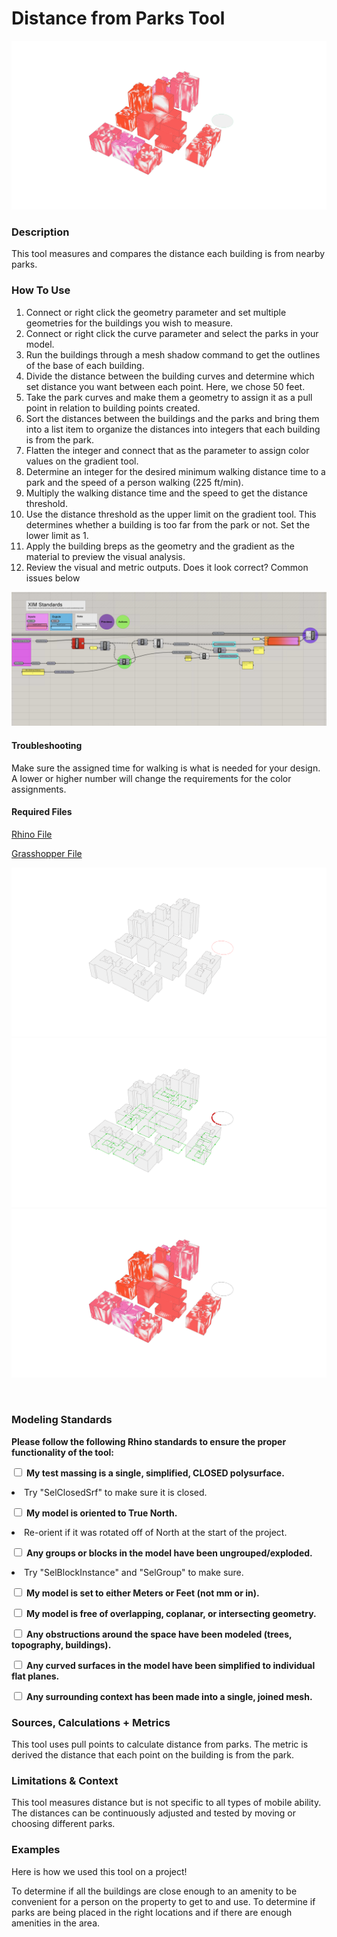 # Distance from Parks Tool

![Summary Image](https://github.com/XIM-GSAPP/XIM-GSAPP-Fa20/raw/main/images/VS_BST%20Wilson%20SkylarRoyal%20RasamAminzadeh%20HaoChang%20FA20%2002%20distancetopark01.png)

### Description

This tool measures and compares the distance each building is from nearby parks.

### How To Use

1. Connect or right click the geometry parameter and set multiple geometries for the buildings you wish to measure.
1. Connect or right click the curve parameter and select the parks in your model.
2. Run the buildings through a mesh shadow command to get the outlines of the base of each building.
3. Divide the distance between the building curves and determine which set distance you want between each point. Here, we chose 50 feet.
4. Take the park curves and make them a geometry to assign it as a pull point in relation to building points created.
5. Sort the distances between the buildings and the parks and bring them into a list item to organize the distances into integers that each building is from the park.
6. Flatten the integer and connect that as the parameter to assign color values on the gradient tool.
7. Determine an integer for the desired minimum walking distance time to a park and the speed of a person walking (225 ft/min).
8. Multiply the walking distance time and the speed to get the distance threshold.
9. Use the distance threshold as the upper limit on the gradient tool. This determines whether a building is too far from the park or not. Set the lower limit as 1.
10. Apply the building breps as the geometry and the gradient as the material to preview the visual analysis.
11. Review the visual and metric outputs. Does it look correct? Common issues below

![gh image](https://github.com/XIM-GSAPP/XIM-GSAPP-Fa20/raw/main/images/VS_BST%20Wilson%20SkylarRoyal%20RasamAminzadeh%20HaoChang%20FA20%2002%20distancetopark02.png)


#### Troubleshooting

Make sure the assigned time for walking is what is needed for your design. A lower or higher number will change the requirements for the color assignments.


#### Required Files

[Rhino File](https://github.com/XIM-GSAPP/XIM-GSAPP-Fa20/raw/main/src/files/Analysis%20Tool%20Example.3dm)

[Grasshopper File](https://github.com/XIM-GSAPP/XIM-GSAPP-Fa20/raw/main/src/files/Analysis%20Tool%20Example.gh)


![Set park curves](https://github.com/XIM-GSAPP/XIM-GSAPP-Fa20/raw/main/images/VS_BST%20Wilson%20SkylarRoyal%20RasamAminzadeh%20HaoChang%20FA20%2002%20distancetopark03.png)
![Pull point](https://github.com/XIM-GSAPP/XIM-GSAPP-Fa20/raw/main/images/VS_BST%20Wilson%20SkylarRoyal%20RasamAminzadeh%20HaoChang%20FA20%2002%20distancetopark04.png)
![Assign color values](https://github.com/XIM-GSAPP/XIM-GSAPP-Fa20/raw/main/images/VS_BST%20Wilson%20SkylarRoyal%20RasamAminzadeh%20HaoChang%20FA20%2002%20distancetopark05.png)

<br />


### Modeling Standards

<b>Please follow the following Rhino standards to ensure the proper functionality of the tool: </b>


<input type="checkbox"> <b>My test massing is a single, simplified, CLOSED polysurface.</b>

  <li>Try "SelClosedSrf" to make sure it is closed.</li>

<input type="checkbox"> <b>My model is oriented to True North.</b>

  <li>Re-orient if it was rotated off of North at the start of the project.</li>

<input type="checkbox"> <b>Any groups or blocks in the model have been ungrouped/exploded.</b>

  <li>Try "SelBlockInstance" and "SelGroup" to make sure.</li>

<input type="checkbox"> <b>My model is set to either Meters or Feet (not mm or in).</b><br>

<input type="checkbox"> <b>My model is free of overlapping, coplanar, or intersecting geometry.</b><br>

<input type="checkbox"> <b>Any obstructions around the space have been modeled (trees, topography, buildings).</b><br>

<input type="checkbox"> <b>Any curved surfaces in the model have been simplified to individual flat planes.</b><br>

<input type="checkbox"> <b>Any surrounding context has been made into a single, joined mesh.</b>

### Sources, Calculations + Metrics

<p>This tool uses pull points to calculate distance from parks. The metric is derived the distance that each point on the building is from the park.</p>

### Limitations & Context

This tool measures distance but is not specific to all types of mobile ability. The distances can be continuously adjusted and tested by moving or choosing different parks.

### Examples

Here is how we used this tool on a project!

To determine if all the buildings are close enough to an amenity to be convenient for a person on the property to get to and use.
To determine if parks are being placed in the right locations and if there are enough amenities in the area.
